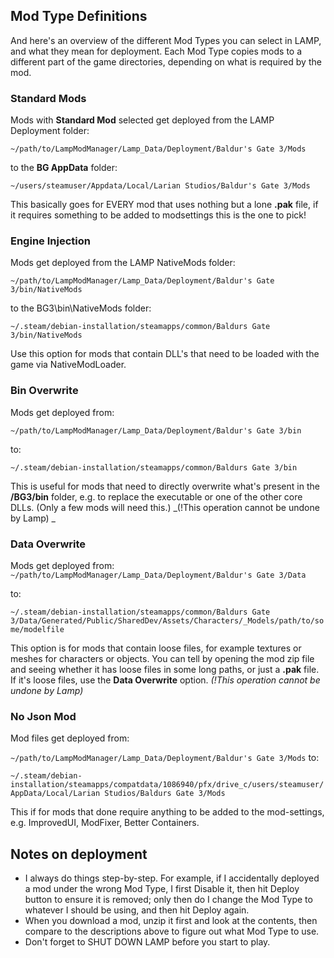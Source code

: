 ## Mod Type Definitions
And here's an overview of the different Mod Types you can select in LAMP, and what they mean for deployment. Each Mod Type copies mods to a different part of the game directories, depending on what is required by the mod.

### Standard Mods
Mods with **Standard Mod** selected get deployed from the LAMP Deployment folder:

`~/path/to/LampModManager/Lamp_Data/Deployment/Baldur's Gate 3/Mods`

 to the **BG AppData** folder:

`~/users/steamuser/Appdata/Local/Larian Studios/Baldur's Gate 3/Mods`

This basically goes for EVERY mod that uses nothing but a lone **.pak** file, if it requires something to be added to modsettings this is the one to pick!



### Engine Injection 
Mods get deployed from the LAMP NativeMods folder:

`~/path/to/LampModManager/Lamp_Data/Deployment/Baldur's Gate 3/bin/NativeMods`

to the BG3\bin\NativeMods folder:

`~/.steam/debian-installation/steamapps/common/Baldurs Gate 3/bin/NativeMods`

Use this option for mods that contain DLL's that need to be loaded with the game via NativeModLoader. 

### Bin Overwrite
Mods get deployed from:

`~/path/to/LampModManager/Lamp_Data/Deployment/Baldur's Gate 3/bin`

to:

`~/.steam/debian-installation/steamapps/common/Baldurs Gate 3/bin`

This is useful for mods that need to directly overwrite what's present in the **/BG3/bin** folder, e.g. to replace the executable or one of the other core DLLs. (Only a few mods will need this.) _(!This operation cannot be undone by Lamp) _

### Data Overwrite
Mods get deployed from:
`~/path/to/LampModManager/Lamp_Data/Deployment/Baldur's Gate 3/Data`

to:

`~/.steam/debian-installation/steamapps/common/Baldurs Gate 3/Data/Generated/Public/SharedDev/Assets/Characters/_Models/path/to/some/modelfile`

This option is for mods that contain loose files, for example textures or meshes for characters or objects. You can tell by opening the mod zip file and seeing whether it has loose files in some long paths, or just a **.pak** file. If it's loose files, use the **Data Overwrite** option. _(!This operation cannot be undone by Lamp)_

### No Json Mod 
Mod files get deployed from:

`~/path/to/LampModManager/Lamp_Data/Deployment/Baldur's Gate 3/Mods`
to:

`~/.steam/debian-installation/steamapps/compatdata/1086940/pfx/drive_c/users/steamuser/AppData/Local/Larian Studios/Baldurs Gate 3/Mods`

This if for mods that done require anything to be added to the mod-settings, e.g. ImprovedUI, ModFixer, Better Containers.

## Notes on deployment
- I always do things step-by-step. For example, if I accidentally deployed a mod under the wrong Mod Type, I first Disable it, then hit Deploy button to ensure it is removed; only then do I change the Mod Type to whatever I should be using, and then hit Deploy again. 
- When you download a mod, unzip it first and look at the contents, then compare to the descriptions above to figure out what Mod Type to use.
- Don't forget to SHUT DOWN LAMP before you start to play.